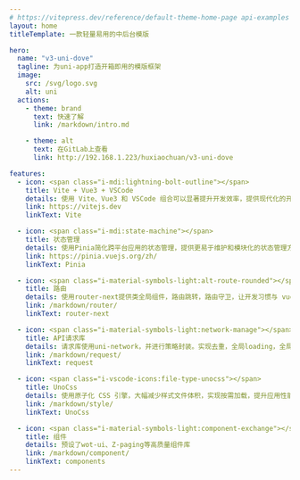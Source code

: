 ```yaml
---
# https://vitepress.dev/reference/default-theme-home-page api-examples  markdown-examples
layout: home
titleTemplate: 一款轻量易用的中后台模版

hero:
  name: "v3-uni-dove"
  tagline: 为uni-app打造开箱即用的模版框架
  image:
    src: /svg/logo.svg
    alt: uni
  actions:
    - theme: brand
      text: 快速了解
      link: /markdown/intro.md

    - theme: alt
      text: 在GitLab上查看
      link: http://192.168.1.223/huxiaochuan/v3-uni-dove

features:
  - icon: <span class="i-mdi:lightning-bolt-outline"></span>
    title: Vite + Vue3 + VSCode
    details: 使用 Vite、Vue3 和 VSCode 组合可以显著提升开发效率，提供现代化的开发工具链和更快的构建速度
    link: https://vitejs.dev
    linkText: Vite

  - icon: <span class="i-mdi:state-machine"></span>
    title: 状态管理
    details: 使用Pinia简化跨平台应用的状态管理，提供更易于维护和模块化的状态管理方案
    link: https://pinia.vuejs.org/zh/
    linkText: Pinia

  - icon: <span class="i-material-symbols-light:alt-route-rounded"></span>
    title: 路由
    details: 使用router-next提供类全局组件，路由跳转，路由守卫，让开发习惯与 vue-router 保持一致
    link: /markdown/router/
    linkText: router-next

  - icon: <span class="i-material-symbols-light:network-manage"></span>
    title: API请求库
    details: 请求库使用uni-network，并进行策略封装。实现去重，全局loading，全局错误提醒，无感刷新token，微服务多域名等。
    link: /markdown/request/
    linkText: request

  - icon: <span class="i-vscode-icons:file-type-unocss"></span>
    title: UnoCss
    details: 使用原子化 CSS 引擎，大幅减少样式文件体积，实现按需加载，提升应用性能和开发效率。为uniapp制定1单位=1rpx
    link: /markdown/style/
    linkText: UnoCss

  - icon: <span class="i-material-symbols-light:component-exchange"></span>
    title: 组件
    details: 预设了wot-ui、Z-paging等高质量组件库
    link: /markdown/component/
    linkText: components
---
```

